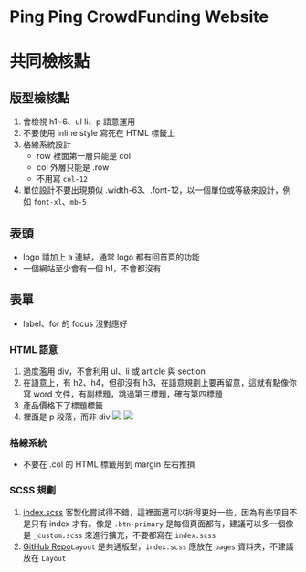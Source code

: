 # Ping Ping CrowdFunding Website
# 共同檢核點
## 版型檢核點



1. 會檢視 h1~6、ul li、p 語意運用
2. 不要使用 inline style 寫死在 HTML 標籤上
3. 格線系統設計
    * row 裡面第一層只能是 col
    * col 外層只能是 .row
    * 不用寫 `col-12`
4. 單位設計不要出現類似 .width-63、.font-12，以一個單位或等級來設計，例如 `font-xl`、`mb-5`


## 表頭
* logo 請加上 a 連結，通常 logo 都有回首頁的功能
* 一個網站至少會有一個 h1，不會都沒有

## 表單
* label、for 的 focus 沒對應好


### HTML 語意
1. 過度濫用 div，不會利用 ul、li 或 article 與 section
2. 在語意上，有 h2、h4，但卻沒有 h3，在語意規劃上要再留意，這就有點像你寫 word 文件，有副標題，跳過第三標題，確有第四標題
3. 產品價格下了標題標籤
4. 裡面是 p 段落，而非 div
![](https://i.imgur.com/Lb0pjDO.png)
![](https://i.imgur.com/sOnXB0a.png)

### 格線系統
* 不要在 .col 的 HTML 標籤用到 margin 左右推擠

### SCSS 規劃
1. [index.scss](https://github.com/Yiren-Liou/Bootstrap5_crowdfunding/blob/master/assets/scss/_index.scss) 客製化嘗試得不錯，這裡面還可以拆得更好一些，因為有些項目不是只有 index 才有。像是 `.btn-primary` 是每個頁面都有，建議可以多一個像是 `_custom.scss` 來進行擴充，不要都寫在 `index.scss`
2. [GitHub Repo](https://github.com/HaroldZhen/crowdfunding_platform)`Layout` 是共通版型，`index.scss` 應放在 `pages` 資料夾，不建議放在 `Layout`
